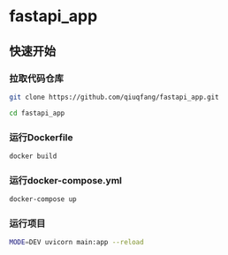 # fastapi_app

## 快速开始

### 拉取代码仓库
```bash
git clone https://github.com/qiuqfang/fastapi_app.git

cd fastapi_app
```

### 运行Dockerfile
```bash
docker build
```

### 运行docker-compose.yml
```bash
docker-compose up
```

### 运行项目
```bash
MODE=DEV uvicorn main:app --reload
```

